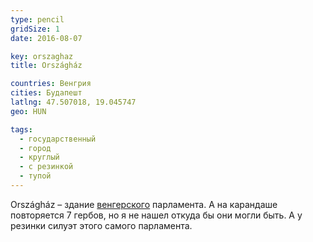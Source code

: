 ```yaml
---
type: pencil
gridSize: 1
date: 2016-08-07

key: orszaghaz
title: Országház

countries: Венгрия
cities: Будапешт
latlng: 47.507018, 19.045747
geo: HUN

tags:
  - государственный
  - город
  - круглый
  - с резинкой
  - тупой
---
```


Országház – здание [венгерского](?country=HUN) парламента. А на карандаше повторяется 7 гербов, но я не нашел откуда бы они могли быть. А у резинки силуэт этого самого парламента.
